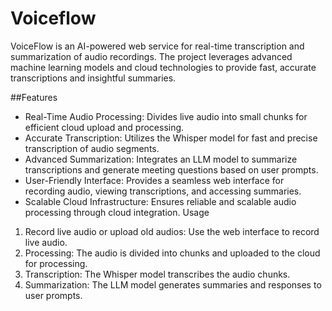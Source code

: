# Voiceflow
VoiceFlow is an AI-powered web service for real-time transcription and summarization of audio recordings. The project leverages advanced machine learning models and cloud technologies to provide fast, accurate transcriptions and insightful summaries.

##Features
- Real-Time Audio Processing: Divides live audio into small chunks for efficient cloud upload and processing.
- Accurate Transcription: Utilizes the Whisper model for fast and precise transcription of audio segments.
- Advanced Summarization: Integrates an LLM model to summarize transcriptions and generate meeting questions based on user prompts.
- User-Friendly Interface: Provides a seamless web interface for recording audio, viewing transcriptions, and accessing summaries.
- Scalable Cloud Infrastructure: Ensures reliable and scalable audio processing through cloud integration.
Usage
1. Record live audio or upload old audios: Use the web interface to record live audio.
2. Processing: The audio is divided into chunks and uploaded to the cloud for processing.
3. Transcription: The Whisper model transcribes the audio chunks.
4. Summarization: The LLM model generates summaries and responses to user prompts.
